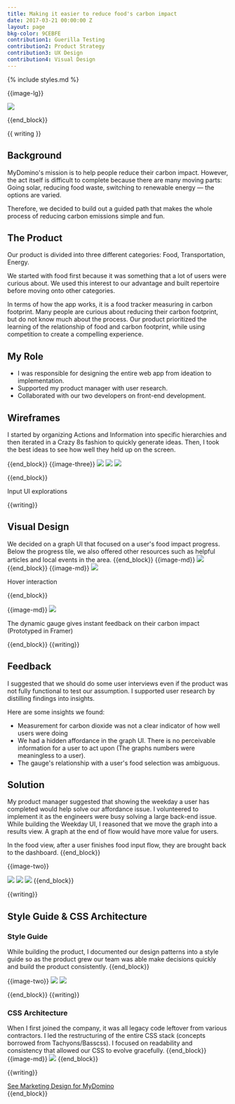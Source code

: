 ```yaml
---
title: Making it easier to reduce food's carbon impact
date: 2017-03-21 00:00:00 Z
layout: page
bkg-color: 9CEBFE
contribution1: Guerilla Testing
contribution2: Product Strategy
contribution3: UX Design
contribution4: Visual Design
---
```


{% include styles.md %}

{{image-lg}}

<img class="w-100" src="/assets/food-challenge/food-challenge.png">

{{end_block}}

{{ writing }}
## Background

MyDomino's mission is to help people reduce their carbon impact. However, the act itself is difficult to complete because there are many moving parts: Going solar, reducing food waste, switching to renewable energy — the options are varied.

Therefore, we decided to build out a guided path that makes the whole process of reducing carbon emissions simple and fun.

## The Product

Our product is divided into three different categories: Food, Transportation, Energy.

We started with food first because it was something that a lot of users were curious about. We used this interest to our advantage and built repertoire before moving onto other categories.

In terms of how the app works, it is a food tracker measuring in carbon footprint. Many people are curious about reducing their carbon footprint, but do not know much about the process. Our product prioritized the learning of the relationship of food and carbon footprint, while using competition to create a compelling experience.

## My Role
- I was responsible for designing the entire web app from ideation to implementation.
- Supported my product manager with user research.
- Collaborated with our two developers on front-end development.

## Wireframes

I started by organizing Actions and Information into specific hierarchies and then iterated in a Crazy 8s fashion to quickly generate ideas.
Then, I took the best ideas to see how well they held up on the screen.

{{end_block}}
{{image-three}}
<img class="w-100 w-33-ns self-start" src="assets/food-challenge/wireframes-1.png">
<img class="w-100 w-33-ns self-start" src="assets/food-challenge/wireframes-2.png">
<img class="w-100 w-33-ns self-start" src="assets/food-challenge/wireframes-3.png">



{{end_block}}
<p class="db center tc mono gray f6 mt3 mb5"> Input UI explorations</p>
{{writing}}

## Visual Design
We decided on a graph UI that focused on a user's food impact progress. Below the progress tile, we also offered other resources such as helpful articles and local events in the area.
{{end_block}}
{{image-md}}
<img class="w-100" src="/assets/food-challenge/myhome-v1.png">
{{end_block}}
{{image-md}}
<img class="w-100" src="assets/food-challenge/hover.gif">
<p class="center tc mono gray f6 mt0 mb5"> Hover interaction</p>
{{end_block}}

{{image-md}}
<img class="w-100" src="/assets/food-challenge/foodModal.gif">
<p class="center tc mono gray f6 mt0 mb5">The dynamic gauge gives instant feedback on their carbon impact (Prototyped in Framer)</p>
{{end_block}}
{{writing}}

## Feedback

I suggested that we should do some user interviews even if the product was not fully functional to test our assumption. I supported user research by distilling findings into insights.

Here are some insights we found:
- Measurement for carbon dioxide was not a clear indicator of how well users were doing
- We had a hidden affordance in the graph UI. There is no perceivable information for a user to act upon (The graphs numbers were meaningless to a user).
- The gauge's relationship with a user's food selection was ambiguous.

## Solution

My product manager suggested that showing the weekday a user has completed would help solve our affordance issue. I volunteered to implement it as the engineers were busy solving a large back-end issue.
While building the Weekday UI, I reasoned that we move the graph into a results view. A graph at the end of flow would have more value for users.

In the food view, after a user finishes food input flow, they are brought back to the dashboard.
{{end_block}}

{{image-two}}

<img class="w-33 self-start" src="/assets/food-challenge/v1-homeboard.png">
<img class="w-33 self-start" src="/assets/food-challenge/v1-food-select.png">
<img class="w-33 self-start" src="/assets/food-challenge/v1-food-results.png">
{{end_block}}

{{writing}}
## Style Guide & CSS Architecture

### Style Guide
While building the product, I documented our design patterns into a style guide so as the product grew our team was able make decisions quickly and build the product consistently.
{{end_block}}


{{image-two}}
<img class="w-40-l ma2 self-start" src="assets/food-challenge/sg-pg1.png">
<img class="w-40-l ma2 self-start" src="assets/food-challenge/sg-pg2.png">

{{end_block}}
{{writing}}
### CSS Architecture
When I first joined the company, it was all legacy code leftover from various contractors. I led the restructuring of the entire CSS stack (concepts borrowed from Tachyons/Basscss). I focused on readability and consistency that allowed our CSS to evolve gracefully.
{{end_block}}
{{image-md}}
<img class="w-100" src="assets/food-challenge/css-architecture.png"/>
{{end_block}}

{{writing}}
<div class="tc">
<a href="mydomino-marketing.html" alt="See Marketing Design for MyDomino" class="mono f4 line">See Marketing Design for MyDomino</a>
</div>
{{end_block}}
